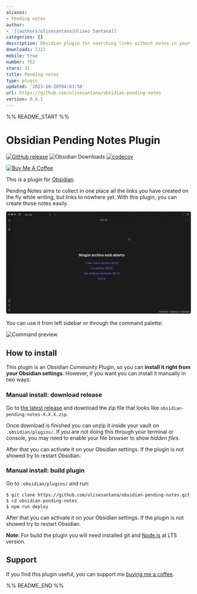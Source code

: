 ```yaml
---
aliases:
- Pending notes
author:
- '[[authors/ulisesantana|Ulises Santana]]'
categories: []
description: Obsidian plugin for searching links without notes in your vault.
downloads: 7221
mobile: true
number: 762
stars: 31
title: Pending notes
type: plugin
updated: '2023-10-20T04:03:58'
url: https://github.com/ulisesantana/obsidian-pending-notes
version: 0.8.1
---
```


%% README_START %%

# Obsidian Pending Notes Plugin
[![GitHub release](https://img.shields.io/github/release/ulisesantana/obsidian-pending-notes.svg)](https://GitHub.com/ulisesantana/obsidian-pending-notes/releases/)
![Obsidian Downloads](https://img.shields.io/badge/dynamic/json?logo=obsidian&color=%23483699&label=downloads&query=%24%5B%22obsidian-pending-notes%22%5D.downloads&url=https%3A%2F%2Fraw.githubusercontent.com%2Fobsidianmd%2Fobsidian-releases%2Fmaster%2Fcommunity-plugin-stats.json)
[![codecov](https://codecov.io/github/ulisesantana/obsidian-pending-notes/branch/master/graph/badge.svg?token=XXwfgoPhoY)](https://codecov.io/github/ulisesantana/obsidian-pending-notes)

<a href="https://www.buymeacoffee.com/ulisesantana" target="_blank"><img src="https://cdn.buymeacoffee.com/buttons/v2/default-yellow.png" alt="Buy Me A Coffee" style="height: 42px !important;width: auto !important;" ></a>

This is a plugin for [Obsidian](https://obsidian.md).

Pending Notes aims to collect in one place all the links you have created on the fly while writing, but links to nowhere yet. With this plugin, you can create those notes easily.

![Show who the plugins can be used](https://raw.githubusercontent.com/ulisesantana/obsidian-pending-notes/HEAD/docs/preview.gif)

You can use it from left sidebar or through the command palette:

![Command preview](https://raw.githubusercontent.com/ulisesantana/obsidian-pending-notes/HEAD/docs/command.png)

## How to install

This plugin is an Obsidian Community Plugin, so you can **install it right from your Obsidian settings**. However, if you want you can install it manually in two ways: 

### Manual install: download release 
Go to [the latest release](https://github.com/ulisesantana/obsidian-pending-notes/releases/latest) and download the zip file that looks like `obsidian-pending-notes-X.X.X.zip`.

Once download is finished you can unzip it inside your vault on `.obsidian/plugins/`. If you are not doing this through your terminal or console, you may need to enable your file browser to show *hidden files*.

After that you can activate it on your Obsidian settings. If the plugin is not showed try to restart Obsidian.

### Manual install: build plugin
Go to `.obsidian/plugins/` and run:

```shell
$ git clone https://github.com/ulisesantana/obsidian-pending-notes.git
$ cd obsidian-pending-notes
$ npm run deploy
```

After that you can activate it on your Obsidian settings. If the plugin is not showed try to restart Obsidian.

**Note**: For build the plugin you will need installed git and [Node.js](https://nodejs.org/en/) at LTS version.

## Support 

If you find this plugin useful, you can support me [buying me a coffee](https://www.buymeacoffee.com/ulisesantana).


%% README_END %%
